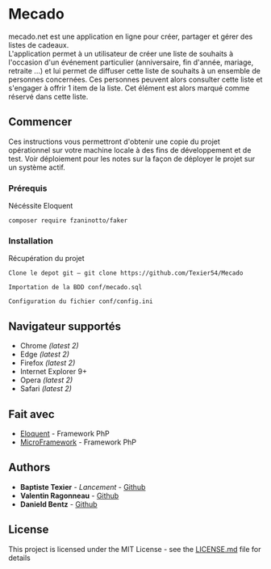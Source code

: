 # Mecado

mecado.net est une application en ligne pour créer, partager et gérer des listes de cadeaux.  
L'application permet à un utilisateur de créer une liste de souhaits à l'occasion d'un événement particulier (anniversaire, fin d'année, mariage, retraite ...) et lui permet de diffuser cette liste de souhaits à un ensemble de personnes concernées. Ces personnes peuvent alors consulter cette liste et s'engager à offrir 1 item de la liste. Cet élément est alors marqué comme réservé dans cette liste.

## Commencer

Ces instructions vous permettront d'obtenir une copie du projet opérationnel sur votre machine locale à des fins de développement et de test. Voir déploiement pour les notes sur la façon de déployer le projet sur un système actif.

### Prérequis

Nécéssite Eloquent

```
composer require fzaninotto/faker
```

### Installation

Récupération du projet

```
Clone le depot git — git clone https://github.com/Texier54/Mecado
```

```
Importation de la BDD conf/mecado.sql
```

```
Configuration du fichier conf/config.ini
```

## Navigateur supportés

* Chrome *(latest 2)*
* Edge *(latest 2)*
* Firefox *(latest 2)*
* Internet Explorer 9+
* Opera *(latest 2)*
* Safari *(latest 2)*

## Fait avec

* [Eloquent](https://laravel.com/docs/5.0/eloquent) - Framework PhP
* [MicroFramework]() - Framework PhP

## Authors

* **Baptiste Texier** - *Lancement* - [Github](https://github.com/texier54)
* **Valentin Ragonneau** - [Github](https://github.com/Lozatal)
* **Danield Bentz** - [Github](https://github.com/bentz19u)

## License

This project is licensed under the MIT License - see the [LICENSE.md](LICENSE.md) file for details

